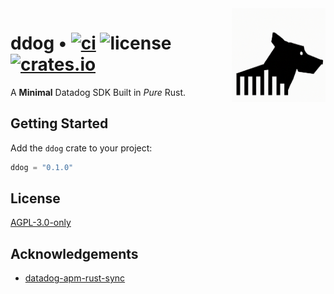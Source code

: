 <img align="right" width="150" height="150" top="100" src="./assets/ddog.png">

# ddog • [![ci](https://github.com/abigger87/ddog/actions/workflows/ci.yml/badge.svg)](https://github.com/abigger87/ddog/actions/workflows/ci.yml) ![license](https://img.shields.io/github/license/abigger87/ddog?label=license) [![crates.io](https://img.shields.io/crates/v/ddog.svg)](https://crates.io/crates/ddog)


A **Minimal** Datadog SDK Built in _Pure_ Rust.

## Getting Started

Add the `ddog` crate to your project:

```rust
ddog = "0.1.0"
```


## License

[AGPL-3.0-only](https://github.com/abigger87/ddog/blob/master/LICENSE)


## Acknowledgements

- [datadog-apm-rust-sync](https://github.com/kitsuneninetails/datadog-apm-rust-sync)

